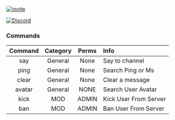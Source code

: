 
[![invite](https://img.shields.io/badge/invite-KhmerEmpire-BOT%20Bot-7289DA.svg)](https://discordapp.com/oauth2/authorize?client_id=438304216893620240&permissions=1761709078&scope=bot)

[![Discord](https://img.shields.io/discord/430630483408453633.svg?style=for-the-badge)](https://discord.gg/7mS9GEY)


### Commands
| Command       | Category      |Perms  |Info                      |
|:-------------:|:-------------:|:---:  |:------------------------ |
| say           | General       | None  | Say to channel           |
| ping          | General       | None  | Search Ping or Ms        |
| clear         | General       | None  | Clear a message          |
| avatar        | General       | NONE  | Search User Avatar       |
| kick          | MOD           | ADMIN | Kick User From Server    |
| ban           | MOD           | ADMIN | Ban User From Server     |
